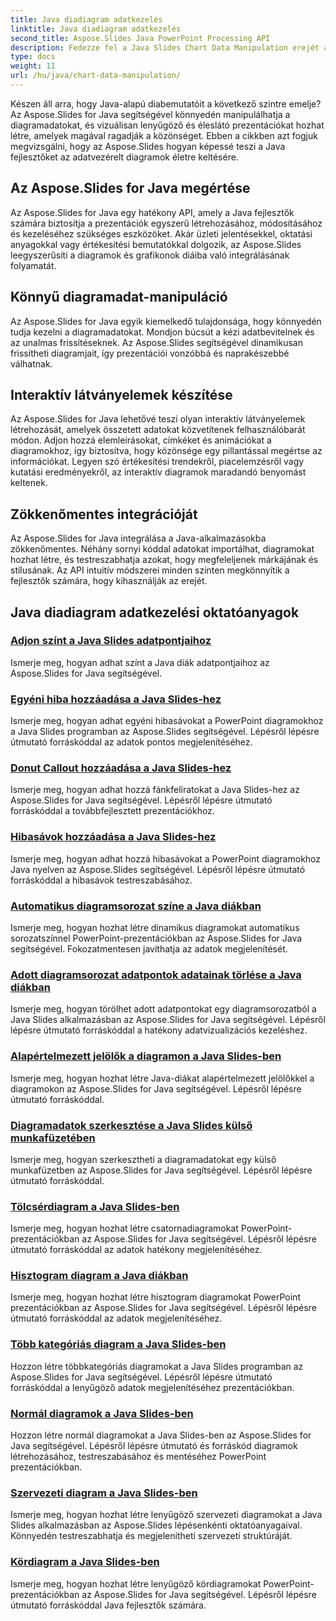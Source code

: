 ```yaml
---
title: Java diadiagram adatkezelés
linktitle: Java diadiagram adatkezelés
second_title: Aspose.Slides Java PowerPoint Processing API
description: Fedezze fel a Java Slides Chart Data Manipulation erejét az Aspose.Slides for Java segítségével. Lenyűgöző látványelemek és betekintést nyújtanak könnyedén.
type: docs
weight: 11
url: /hu/java/chart-data-manipulation/
---
```

Készen áll arra, hogy Java-alapú diabemutatóit a következő szintre emelje? Az Aspose.Slides for Java segítségével könnyedén manipulálhatja a diagramadatokat, és vizuálisan lenyűgöző és éleslátó prezentációkat hozhat létre, amelyek magával ragadják a közönséget. Ebben a cikkben azt fogjuk megvizsgálni, hogy az Aspose.Slides hogyan képessé teszi a Java fejlesztőket az adatvezérelt diagramok életre keltésére.

## Az Aspose.Slides for Java megértése

Az Aspose.Slides for Java egy hatékony API, amely a Java fejlesztők számára biztosítja a prezentációk egyszerű létrehozásához, módosításához és kezeléséhez szükséges eszközöket. Akár üzleti jelentésekkel, oktatási anyagokkal vagy értékesítési bemutatókkal dolgozik, az Aspose.Slides leegyszerűsíti a diagramok és grafikonok diáiba való integrálásának folyamatát.

## Könnyű diagramadat-manipuláció

Az Aspose.Slides for Java egyik kiemelkedő tulajdonsága, hogy könnyedén tudja kezelni a diagramadatokat. Mondjon búcsút a kézi adatbevitelnek és az unalmas frissítéseknek. Az Aspose.Slides segítségével dinamikusan frissítheti diagramjait, így prezentációi vonzóbbá és naprakészebbé válhatnak.

## Interaktív látványelemek készítése

Az Aspose.Slides for Java lehetővé teszi olyan interaktív látványelemek létrehozását, amelyek összetett adatokat közvetítenek felhasználóbarát módon. Adjon hozzá elemleírásokat, címkéket és animációkat a diagramokhoz, így biztosítva, hogy közönsége egy pillantással megértse az információkat. Legyen szó értékesítési trendekről, piacelemzésről vagy kutatási eredményekről, az interaktív diagramok maradandó benyomást keltenek.

## Zökkenőmentes integrációját

Az Aspose.Slides for Java integrálása a Java-alkalmazásokba zökkenőmentes. Néhány sornyi kóddal adatokat importálhat, diagramokat hozhat létre, és testreszabhatja azokat, hogy megfeleljenek márkájának és stílusának. Az API intuitív módszerei minden szinten megkönnyítik a fejlesztők számára, hogy kihasználják az erejét.

## Java diadiagram adatkezelési oktatóanyagok
### [Adjon színt a Java Slides adatpontjaihoz](./add-color-data-points-java-slides/)
Ismerje meg, hogyan adhat színt a Java diák adatpontjaihoz az Aspose.Slides for Java segítségével.
### [Egyéni hiba hozzáadása a Java Slides-hez](./add-custom-error-java-slides/)
Ismerje meg, hogyan adhat egyéni hibasávokat a PowerPoint diagramokhoz a Java Slides programban az Aspose.Slides segítségével. Lépésről lépésre útmutató forráskóddal az adatok pontos megjelenítéséhez.
### [Donut Callout hozzáadása a Java Slides-hez](./add-doughnut-callout-java-slides/)
Ismerje meg, hogyan adhat hozzá fánkfeliratokat a Java Slides-hez az Aspose.Slides for Java segítségével. Lépésről lépésre útmutató forráskóddal a továbbfejlesztett prezentációkhoz.
### [Hibasávok hozzáadása a Java Slides-hez](./add-error-bars-java-slides/)
Ismerje meg, hogyan adhat hozzá hibasávokat a PowerPoint diagramokhoz Java nyelven az Aspose.Slides segítségével. Lépésről lépésre útmutató forráskóddal a hibasávok testreszabásához.
### [Automatikus diagramsorozat színe a Java diákban](./automatic-chart-series-color-java-slides/)
Ismerje meg, hogyan hozhat létre dinamikus diagramokat automatikus sorozatszínnel PowerPoint-prezentációkban az Aspose.Slides for Java segítségével. Fokozatmentesen javíthatja az adatok megjelenítését.
### [Adott diagramsorozat adatpontok adatainak törlése a Java diákban](./clear-specific-chart-series-data-points-java-slides/)
Ismerje meg, hogyan törölhet adott adatpontokat egy diagramsorozatból a Java Slides alkalmazásban az Aspose.Slides for Java segítségével. Lépésről lépésre útmutató forráskóddal a hatékony adatvizualizációs kezeléshez.
### [Alapértelmezett jelölők a diagramon a Java Slides-ben](./default-markers-in-chart-java-slides/)
Ismerje meg, hogyan hozhat létre Java-diákat alapértelmezett jelölőkkel a diagramokon az Aspose.Slides for Java segítségével. Lépésről lépésre útmutató forráskóddal.
### [Diagramadatok szerkesztése a Java Slides külső munkafüzetében](./edit-chart-data-external-workbook-java-slides/)
Ismerje meg, hogyan szerkesztheti a diagramadatokat egy külső munkafüzetben az Aspose.Slides for Java segítségével. Lépésről lépésre útmutató forráskóddal.
### [Tölcsérdiagram a Java Slides-ben](./funnel-chart-java-slides/)
Ismerje meg, hogyan hozhat létre csatornadiagramokat PowerPoint-prezentációkban az Aspose.Slides for Java segítségével. Lépésről lépésre útmutató forráskóddal az adatok hatékony megjelenítéséhez.
### [Hisztogram diagram a Java diákban](./histogram-chart-java-slides/)
Ismerje meg, hogyan hozhat létre hisztogram diagramokat PowerPoint prezentációkban az Aspose.Slides for Java segítségével. Lépésről lépésre útmutató forráskóddal az adatok megjelenítéséhez.
### [Több kategóriás diagram a Java Slides-ben](./multi-category-chart-java-slides/)
Hozzon létre többkategóriás diagramokat a Java Slides programban az Aspose.Slides for Java segítségével. Lépésről lépésre útmutató forráskóddal a lenyűgöző adatok megjelenítéséhez prezentációkban.
### [Normál diagramok a Java Slides-ben](./normal-charts-java-slides/)
Hozzon létre normál diagramokat a Java Slides-ben az Aspose.Slides for Java segítségével. Lépésről lépésre útmutató és forráskód diagramok létrehozásához, testreszabásához és mentéséhez PowerPoint prezentációkban.
### [Szervezeti diagram a Java Slides-ben](./organization-chart-java-slides/)
Ismerje meg, hogyan hozhat létre lenyűgöző szervezeti diagramokat a Java Slides alkalmazásban az Aspose.Slides lépésenkénti oktatóanyagaival. Könnyedén testreszabhatja és megjelenítheti szervezeti struktúráját.
### [Kördiagram a Java Slides-ben](./pie-chart-java-slides/)
Ismerje meg, hogyan hozhat létre lenyűgöző kördiagramokat PowerPoint-prezentációkban az Aspose.Slides for Java segítségével. Lépésről lépésre útmutató forráskóddal Java fejlesztők számára.